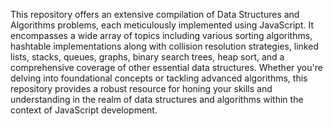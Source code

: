 This repository offers an extensive compilation of Data Structures and Algorithms problems, each meticulously implemented using JavaScript. It encompasses a wide array of topics including various sorting algorithms, hashtable implementations along with collision resolution strategies, linked lists, stacks, queues, graphs, binary search trees, heap sort, and a comprehensive coverage of other essential data structures. Whether you're delving into foundational concepts or tackling advanced algorithms, this repository provides a robust resource for honing your skills and understanding in the realm of data structures and algorithms within the context of JavaScript development.
